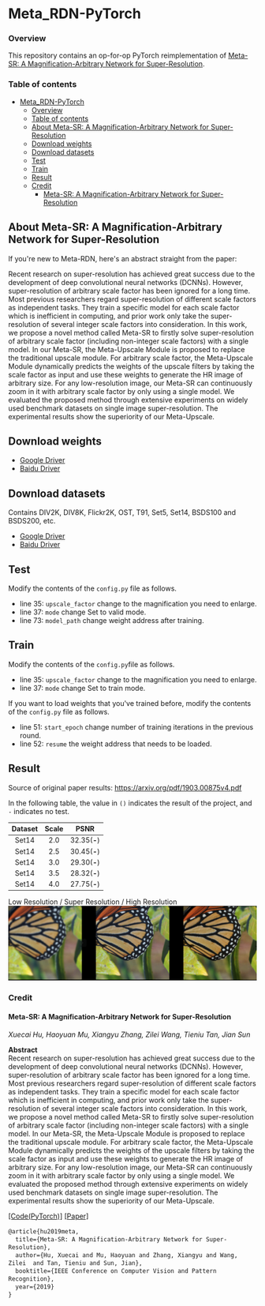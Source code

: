 # Meta_RDN-PyTorch

### Overview

This repository contains an op-for-op PyTorch reimplementation of [Meta-SR: A Magnification-Arbitrary Network for Super-Resolution](https://arxiv.org/abs/1903.00875).

### Table of contents

- [Meta_RDN-PyTorch](#meta_rdn-pytorch)
    - [Overview](#overview)
    - [Table of contents](#table-of-contents)
    - [About Meta-SR: A Magnification-Arbitrary Network for Super-Resolution](#about-meta-sr-a-magnification-arbitrary-network-for-super-resolution)
    - [Download weights](#download-weights)
    - [Download datasets](#download-datasets)
    - [Test](#test)
    - [Train](#train)
    - [Result](#result)
    - [Credit](#credit)
        - [Meta-SR: A Magnification-Arbitrary Network for Super-Resolution](#enhanced-deep-residual-networks-for-single-image-super-resolution)

## About Meta-SR: A Magnification-Arbitrary Network for Super-Resolution

If you're new to Meta-RDN, here's an abstract straight from the paper:

Recent research on super-resolution has achieved great success due to the development of deep convolutional neural networks (DCNNs). However,
super-resolution of arbitrary scale factor has been ignored for a long time. Most previous researchers regard super-resolution of different scale
factors as independent tasks. They train a specific model for each scale factor which is inefficient in computing, and prior work only take the
super-resolution of several integer scale factors into consideration. In this work, we propose a novel method called Meta-SR to firstly solve
super-resolution of arbitrary scale factor (including non-integer scale factors) with a single model. In our Meta-SR, the Meta-Upscale Module is
proposed to replace the traditional upscale module. For arbitrary scale factor, the Meta-Upscale Module dynamically predicts the weights of the
upscale filters by taking the scale factor as input and use these weights to generate the HR image of arbitrary size. For any low-resolution image,
our Meta-SR can continuously zoom in it with arbitrary scale factor by only using a single model. We evaluated the proposed method through extensive
experiments on widely used benchmark datasets on single image super-resolution. The experimental results show the superiority of our Meta-Upscale.

## Download weights

- [Google Driver](https://drive.google.com/drive/folders/17ju2HN7Y6pyPK2CC_AqnAfTOe9_3hCQ8?usp=sharing)
- [Baidu Driver](https://pan.baidu.com/s/1yNs4rqIb004-NKEdKBJtYg?pwd=llot)

## Download datasets

Contains DIV2K, DIV8K, Flickr2K, OST, T91, Set5, Set14, BSDS100 and BSDS200, etc.

- [Google Driver](https://drive.google.com/drive/folders/1A6lzGeQrFMxPqJehK9s37ce-tPDj20mD?usp=sharing)
- [Baidu Driver](https://pan.baidu.com/s/1o-8Ty_7q6DiS3ykLU09IVg?pwd=llot)

## Test

Modify the contents of the `config.py` file as follows.

- line 35: `upscale_factor` change to the magnification you need to enlarge.
- line 37: `mode` change Set to valid mode.
- line 73: `model_path` change weight address after training.

## Train

Modify the contents of the `config.py`file as follows.

- line 35: `upscale_factor` change to the magnification you need to enlarge.
- line 37: `mode` change Set to train mode.

If you want to load weights that you've trained before, modify the contents of the `config.py` file as follows.

- line 51: `start_epoch` change number of training iterations in the previous round.
- line 52: `resume` the weight address that needs to be loaded.

## Result

Source of original paper results: https://arxiv.org/pdf/1903.00875v4.pdf

In the following table, the value in `()` indicates the result of the project, and `-` indicates no test.

| Dataset | Scale |     PSNR     |
|:-------:|:-----:|:------------:|
|  Set14  |  2.0  | 32.35(**-**) |
|  Set14  |  2.5  | 30.45(**-**) |
|  Set14  |  3.0  | 29.30(**-**) |
|  Set14  |  3.5  | 28.32(**-**) |
|  Set14  |  4.0  | 27.75(**-**) |

Low Resolution / Super Resolution / High Resolution
<span align="center"><img src="assets/result.png"/></span>

### Credit

#### Meta-SR: A Magnification-Arbitrary Network for Super-Resolution

_Xuecai Hu, Haoyuan Mu, Xiangyu Zhang, Zilei Wang, Tieniu Tan, Jian Sun_ <br>

**Abstract** <br>
Recent research on super-resolution has achieved great success due to the development of deep convolutional neural networks (DCNNs). However,
super-resolution of arbitrary scale factor has been ignored for a long time. Most previous researchers regard super-resolution of different scale
factors as independent tasks. They train a specific model for each scale factor which is inefficient in computing, and prior work only take the
super-resolution of several integer scale factors into consideration. In this work, we propose a novel method called Meta-SR to firstly solve
super-resolution of arbitrary scale factor (including non-integer scale factors) with a single model. In our Meta-SR, the Meta-Upscale Module is
proposed to replace the traditional upscale module. For arbitrary scale factor, the Meta-Upscale Module dynamically predicts the weights of the
upscale filters by taking the scale factor as input and use these weights to generate the HR image of arbitrary size. For any low-resolution image,
our Meta-SR can continuously zoom in it with arbitrary scale factor by only using a single model. We evaluated the proposed method through extensive
experiments on widely used benchmark datasets on single image super-resolution. The experimental results show the superiority of our Meta-Upscale.

[[Code(PyTorch)]](https://github.com/XuecaiHu/Meta-SR-Pytorch) [[Paper]](https://arxiv.org/pdf/1903.00875v4.pdf)

```
@article{hu2019meta,
  title={Meta-SR: A Magnification-Arbitrary Network for Super-Resolution},
  author={Hu, Xuecai and Mu, Haoyuan and Zhang, Xiangyu and Wang, Zilei  and Tan, Tieniu and Sun, Jian},
  booktitle={IEEE Conference on Computer Vision and Pattern Recognition},
  year={2019}
}
```

